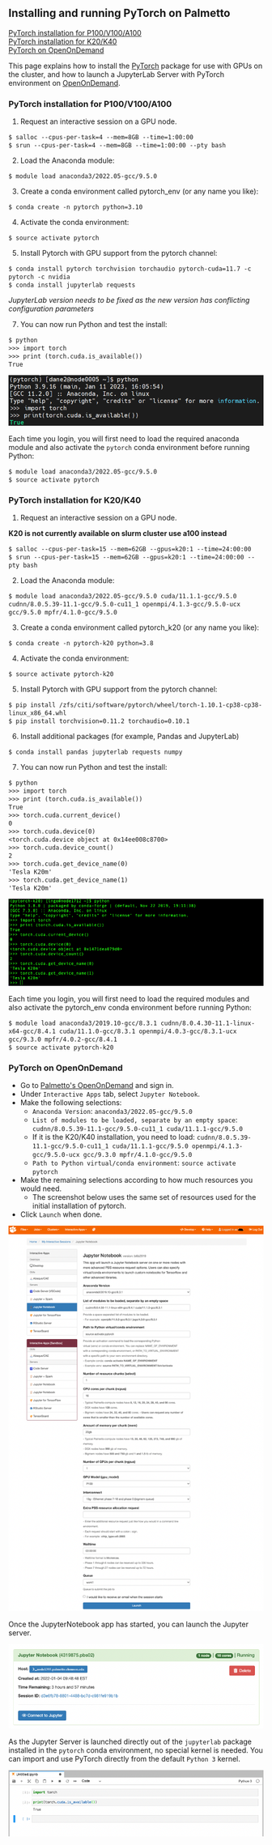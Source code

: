 ## Installing and running PyTorch on Palmetto

[PyTorch installation for P100/V100/A100](#pytorch-installation-for-p100v100a100)<br>
[PyTorch installation for K20/K40](#pytorch-installation-for-k20k40)<br>
[PyTorch on OpenOnDemand](#pytorch-on-openondemand)<br>


This page explains how to install the [PyTorch](https://pytorch.org/) 
package for use with GPUs on the cluster, and how to launch a JupyterLab 
Server with PyTorch environment on 
[OpenOnDemand](https://openod02.palmetto.clemson.edu).

### PyTorch installation for P100/V100/A100

1) Request an interactive session on a GPU node.

~~~
$ salloc --cpus-per-task=4 --mem=8GB --time=1:00:00
$ srun --cpus-per-task=4 --mem=8GB --time=1:00:00 --pty bash
~~~

2) Load the Anaconda module:

~~~
$ module load anaconda3/2022.05-gcc/9.5.0
~~~


3) Create a conda environment called pytorch_env (or any name you like):

~~~
$ conda create -n pytorch python=3.10
~~~

4) Activate the conda environment:

~~~
$ source activate pytorch
~~~

5) Install Pytorch with GPU support from the pytorch channel:

~~~
$ conda install pytorch torchvision torchaudio pytorch-cuda=11.7 -c pytorch -c nvidia
$ conda install jupyterlab requests
~~~


*JupyterLab version needs to be fixed as the new version has 
conflicting configuration parameters*

7) You can now run Python and test the install:

~~~~
$ python
>>> import torch
>>> print (torch.cuda.is_available())
True
~~~~

![check cuda availability in Torch](./fig/cuda_is_available.png)

Each time you login, you will first need to load the required anaconda module and also activate the `pytorch` conda environment before running Python:

~~~
$ module load anaconda3/2022.05-gcc/9.5.0
$ source activate pytorch
~~~

### PyTorch installation for K20/K40


1) Request an interactive session on a GPU node.

**K20 is not currently available on slurm cluster use a100 instead**
~~~
$ salloc --cpus-per-task=15 --mem=62GB --gpus=k20:1 --time=24:00:00
$ srun --cpus-per-task=15 --mem=62GB --gpus=k20:1 --time=24:00:00 --pty bash
~~~

2) Load the Anaconda module:

~~~
$ module load anaconda3/2022.05-gcc/9.5.0 cuda/11.1.1-gcc/9.5.0 cudnn/8.0.5.39-11.1-gcc/9.5.0-cu11_1 openmpi/4.1.3-gcc/9.5.0-ucx gcc/9.5.0 mpfr/4.1.0-gcc/9.5.0
~~~


3) Create a conda environment called pytorch_k20 (or any name you like):

~~~
$ conda create -n pytorch-k20 python=3.8
~~~

4) Activate the conda environment:

~~~
$ source activate pytorch-k20
~~~

5) Install Pytorch with GPU support from the pytorch channel:

~~~
$ pip install /zfs/citi/software/pytorch/wheel/torch-1.10.1-cp38-cp38-linux_x86_64.whl 
$ pip install torchvision=0.11.2 torchaudio=0.10.1
~~~

6) Install additional packages (for example, Pandas and JupyterLab)

~~~
$ conda install pandas jupyterlab requests numpy
~~~

7) You can now run Python and test the install:

~~~~
$ python
>>> import torch
>>> print (torch.cuda.is_available())
True
>>> torch.cuda.current_device()
0
>>> torch.cuda.device(0)
<torch.cuda.device object at 0x14ee008c8700>
>>> torch.cuda.device_count()
2
>>> torch.cuda.get_device_name(0)
'Tesla K20m'
>>> torch.cuda.get_device_name(1)
'Tesla K20m'
~~~~

![check K20/K40 availability in Torch](./fig/05.png)

Each time you login, you will first need to load the required modules and also activate the pytorch_env conda environment before running Python:

~~~
$ module load anaconda3/2019.10-gcc/8.3.1 cudnn/8.0.4.30-11.1-linux-x64-gcc/8.4.1 cuda/11.1.0-gcc/8.3.1 openmpi/4.0.3-gcc/8.3.1-ucx gcc/9.3.0 mpfr/4.0.2-gcc/8.4.1
$ source activate pytorch-k20
~~~


### PyTorch on OpenOnDemand

- Go to [Palmetto's OpenOnDemand](https://openod02.palmetto.clemson.edu/) and sign in. 
- Under `Interactive Apps` tab, select `Jupyter Notebook`. 
- Make the following selections:
  - `Anaconda Version`: `anaconda3/2022.05-gcc/9.5.0`
  - `List of modules to be loaded, separate by an empty space`: `cudnn/8.0.5.39-11.1-gcc/9.5.0-cu11_1 cuda/11.1.1-gcc/9.5.0`
  - If it is the K20/K40 installation, you need to load: `cudnn/8.0.5.39-11.1-gcc/9.5.0-cu11_1 cuda/11.1.1-gcc/9.5.0 openmpi/4.1.3-gcc/9.5.0-ucx gcc/9.3.0 mpfr/4.1.0-gcc/9.5.0`
  - `Path to Python virtual/conda environment`: `source activate pytorch`
- Make the remaining selections according to how much resources you would need.
  - The screenshot below uses the same set of resources used for the initial installation of pytorch.
- Click `Launch` when done.    

![Launching PyTorch via OpenOnDemand](./fig/02.png)


Once the JupyterNotebook app has started, you can launch the Jupyter server.

![Launching PyTorch via OpenOnDemand](./fig/03.png)

As the Jupyter Server is launched directly out of the `jupyterlab` package
installed in the `pytorch` conda environment, no special kernel is needed. 
You can import and use PyTorch directly from the default `Python 3` kernel. 

![Launching PyTorch via OpenOnDemand](./fig/04.png)

